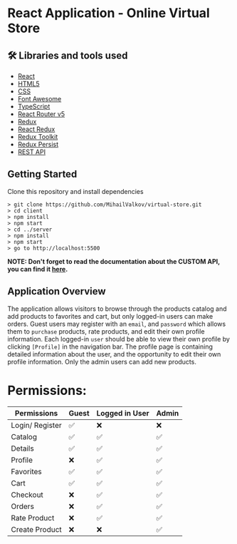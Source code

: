 # React Application - Online Virtual Store

## 🛠 Libraries and tools used
- [React](https://reactjs.org/)
- [HTML5](https://developer.mozilla.org/en-US/docs/Glossary/HTML5)
- [CSS](https://developer.mozilla.org/en-US/docs/Web/CSS)
- [Font Awesome](https://fontawesome.com/v5.15/how-to-use/on-the-web/using-with/react)
- [TypeScript](https://www.typescriptlang.org/)
- [React Router v5](https://reactrouter.com/)
- [Redux](https://redux.js.org/)
- [React Redux](https://react-redux.js.org/)
- [Redux Toolkit](https://redux-toolkit.js.org/)
- [Redux Persist](https://github.com/rt2zz/redux-persist)
- [REST API](https://github.com/MihailValkov/shared-trips/blob/main/server/readMe.md)

## Getting Started
Clone this repository and install dependencies
```
> git clone https://github.com/MihailValkov/virtual-store.git
> cd client
> npm install
> npm start
> cd ../server
> npm install
> npm start
> go to http://localhost:5500
```
**NOTE: Don't forget to read the documentation about the CUSTOM API, you can find it [here](https://github.com/MihailValkov/virtual-store/blob/main/server/readMe.md).**


## Application Overview
The application allows visitors to browse through the products catalog and add products to favorites and cart, but only logged-in users can make orders.
Guest users may register with an `email`, and `password` which allows them to `purchase` products, rate products, and edit their own profile information. Each logged-in `user` should be able to view their own profile by clicking `[Profile]` in the navigation bar. 
The profile page is containing detailed information about the user, and the opportunity to edit their own profile information.
Only the admin users can add new products.


# Permissions:

| **Permissions** | Guest   | Logged in User  | Admin           |
| --------------- | -----   | --------------  | --------------  |
| Login/ Register | ✅     | ❌              | ❌              |
| Catalog         | ✅     | ✅              | ✅              |
| Details         | ✅     | ✅              | ✅              |
| Profile         | ❌     | ✅              | ✅              |
| Favorites       | ✅     | ✅              | ✅              |
| Cart            | ✅     | ✅              | ✅              |
| Checkout        | ❌     | ✅              | ✅              |
| Orders          | ❌     | ✅              | ✅              |
| Rate Product    | ❌     | ✅              | ✅              |
| Create Product  | ❌     | ❌              | ✅              |

